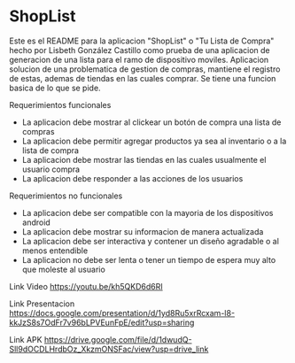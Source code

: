 # ShopList
Este es el README para la aplicacion "ShopList" o "Tu Lista de Compra" hecho por Lisbeth González Castillo como prueba de una aplicacion de generacion de una lista para el ramo de dispositivo moviles.
Aplicacion solucion de una problematica de gestion de compras, mantiene el registro de estas, ademas de tiendas en las cuales comprar. Se tiene una funcion basica de lo que se pide.

Requerimientos funcionales
- La aplicacion debe mostrar al clickear un botón de compra una lista de compras
- La aplicacion debe permitir agregar productos ya sea al inventario o a la lista de compra
- La aplicacion debe mostrar las tiendas en las cuales usualmente el usuario compra
- La aplicacion debe responder a las acciones de los usuarios

Requerimientos no funcionales
- La aplicacion debe ser compatible con la mayoria de los dispositivos android
- La aplicacion debe mostrar su informacion de manera actualizada
- La aplicacion debe ser interactiva y contener un diseño agradable o al menos entendible
- La aplicacion no debe ser lenta o tener un tiempo de espera muy alto que moleste al usuario

Link Video
https://youtu.be/kh5QKD6d6RI

Link Presentacion
https://docs.google.com/presentation/d/1yd8Ru5xrRcxam-l8-kkJzS8s7OdFr7v96bLPVEunFpE/edit?usp=sharing

Link APK 
https://drive.google.com/file/d/1dwudQ-Sll9dOCDLHrdbOz_XkzmONSFac/view?usp=drive_link
